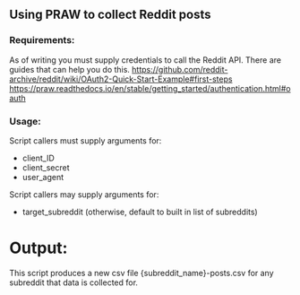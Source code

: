 ## Using PRAW to collect Reddit posts

### Requirements:
As of writing you must supply credentials to call the Reddit API. There are guides that can help you do this.
https://github.com/reddit-archive/reddit/wiki/OAuth2-Quick-Start-Example#first-steps
https://praw.readthedocs.io/en/stable/getting_started/authentication.html#oauth

### Usage:
Script callers must supply arguments for:
- client_ID
- client_secret
- user_agent

Script callers may supply arguments for:
- target_subreddit (otherwise, default to built in list of subreddits)

# Output:
This script produces a new csv file {subreddit_name}-posts.csv for any subreddit that data is collected for.
